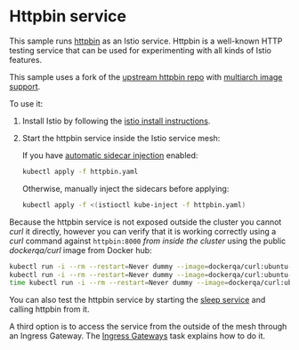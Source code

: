 # Httpbin service

This sample runs [httpbin](https://httpbin.org) as an Istio service.
Httpbin is a well-known HTTP testing service that can be used for experimenting
with all kinds of Istio features.

This sample uses a fork of the [upstream httpbin repo](https://github.com/postmanlabs/httpbin) with [multiarch image support](https://github.com/mccutchen/go-httpbin).

To use it:

1. Install Istio by following the [istio install instructions](https://istio.io/docs/setup/).

1. Start the httpbin service inside the Istio service mesh:

    If you have [automatic sidecar injection](https://istio.io/docs/setup/additional-setup/sidecar-injection/#automatic-sidecar-injection) enabled:

    ```bash
    kubectl apply -f httpbin.yaml
    ```

    Otherwise, manually inject the sidecars before applying:

    ```bash
    kubectl apply -f <(istioctl kube-inject -f httpbin.yaml)
    ```

Because the httpbin service is not exposed outside the cluster
you cannot _curl_ it directly, however you can verify that it is working correctly using
a _curl_ command against `httpbin:8000` *from inside the cluster* using the public _dockerqa/curl_
image from Docker hub:

```bash
kubectl run -i --rm --restart=Never dummy --image=dockerqa/curl:ubuntu-trusty --command -- curl --silent httpbin:8000/html
kubectl run -i --rm --restart=Never dummy --image=dockerqa/curl:ubuntu-trusty --command -- curl --silent --head httpbin:8000/status/500
time kubectl run -i --rm --restart=Never dummy --image=dockerqa/curl:ubuntu-trusty --command -- curl --silent httpbin:8000/delay/5
```

You can also test the httpbin service by starting the [sleep service](../sleep) and calling httpbin from it.

A third option is to access the service from the outside of the mesh through an Ingress Gateway.
The [Ingress Gateways](https://istio.io/docs/tasks/traffic-management/ingress/ingress-control/) task explains how to do it.
